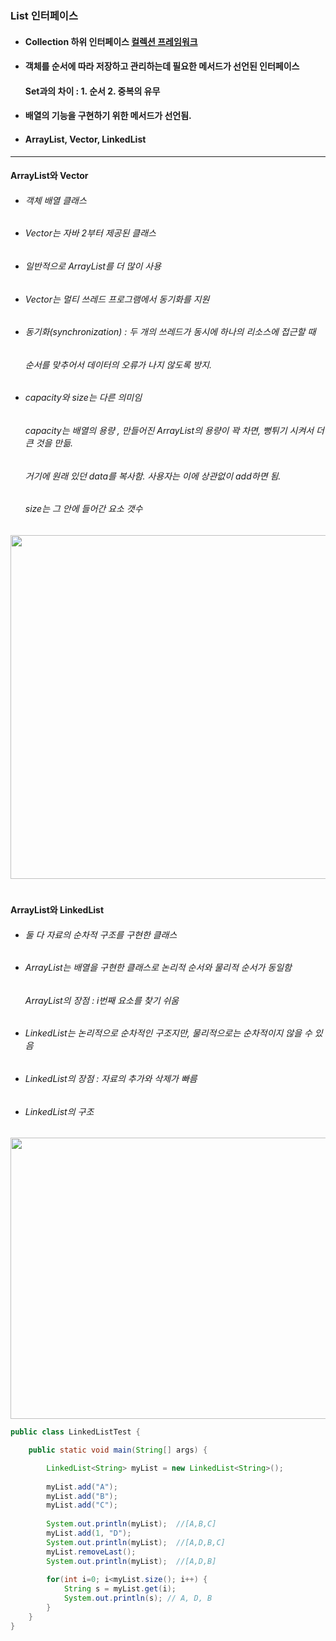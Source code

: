 ### List 인터페이스
* #### Collection 하위 인터페이스 [컬렉션 프레임워크](https://github.com/6161990/TIL/blob/main/Java/Collection%20Framework.md)
* #### 객체를 순서에 따라 저장하고 관리하는데 필요한 메서드가 선언된 인터페이스
  #### Set과의 차이 : 1. 순서 2. 중복의 유무 
* #### 배열의 기능을 구현하기 위한 메서드가 선언됨.
* #### ArrayList, Vector, LinkedList

--------------------
#### ArrayList와 Vector 
* ###### 객체 배열 클래스
* ###### Vector는 자바 2부터 제공된 클래스
* ###### 일반적으로 ArrayList를 더 많이 사용
* ###### Vector는 멀티 쓰레드 프로그램에서 동기화를 지원
* ###### 동기화(synchronization) : 두 개의 쓰레드가 동시에 하나의 리소스에 접근할 때 
  ######                          순서를 맞추어서 데이터의 오류가 나지 않도록 방지.
* ###### capacity와 size는 다른 의미임 
  ###### capacity는 배열의 용량 , 만들어진 ArrayList의 용량이 꽉 차면, 뻥튀기 시켜서 더 큰 것을 만듦.
  ###### 거기에 원래 있던 data를 복사함. 사용자는 이에 상관없이 add하면 됨.
  ###### size는 그 안에 들어간 요소 갯수
 <img src="https://user-images.githubusercontent.com/74708028/110307804-ad61d980-8042-11eb-9199-66117b41e77f.jpg" width="900" height="550">   

#
#### ArrayList와 LinkedList
* ###### 둘 다 자료의 순차적 구조를 구현한 클래스
* ###### ArrayList는 배열을 구현한 클래스로 논리적 순서와 물리적 순서가 동일함
  ###### ArrayList의 장점 : i번째 요소를 찾기 쉬움
* ###### LinkedList는 논리적으로 순차적인 구조지만, 물리적으로는 순차적이지 않을 수 있음
* ###### LinkedList의 장점 : 자료의 추가와 삭제가 빠름  
* ###### LinkedList의 구조 
<img src="https://user-images.githubusercontent.com/74708028/110307717-958a5580-8042-11eb-8fec-f039a4f7b9bd.jpg" width="700" height="450"> 

```java
public class LinkedListTest {

	public static void main(String[] args) {

		LinkedList<String> myList = new LinkedList<String>();
		
		myList.add("A");
		myList.add("B");
		myList.add("C");
		
		System.out.println(myList);  //[A,B,C]
		myList.add(1, "D");
		System.out.println(myList);  //[A,D,B,C]	
		myList.removeLast();
		System.out.println(myList);  //[A,D,B]	
		
		for(int i=0; i<myList.size(); i++) {
			String s = myList.get(i);
			System.out.println(s); // A, D, B
		}
	}
}
```

